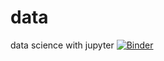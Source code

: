# data
data science with jupyter
[![Binder](https://mybinder.org/badge_logo.svg)](https://mybinder.org/v2/gh/garcial359/data.git/main?filepath=analyze%20data.ipynb)
